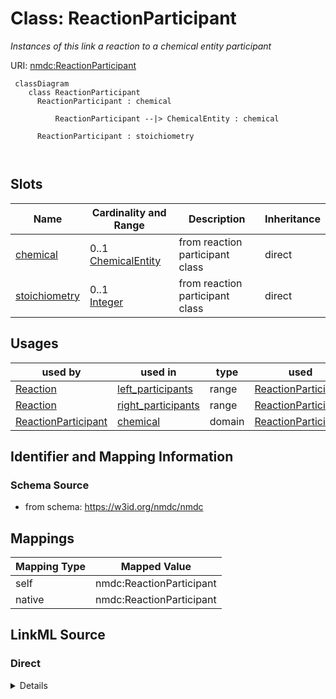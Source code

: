 # Class: ReactionParticipant


_Instances of this link a reaction to a chemical entity participant_





URI: [nmdc:ReactionParticipant](https://w3id.org/nmdc/ReactionParticipant)




```mermaid
 classDiagram
    class ReactionParticipant
      ReactionParticipant : chemical
        
          ReactionParticipant --|> ChemicalEntity : chemical
        
      ReactionParticipant : stoichiometry
        
      
```




<!-- no inheritance hierarchy -->


## Slots

| Name | Cardinality and Range | Description | Inheritance |
| ---  | --- | --- | --- |
| [chemical](chemical.md) | 0..1 <br/> [ChemicalEntity](ChemicalEntity.md) | from reaction participant class | direct |
| [stoichiometry](stoichiometry.md) | 0..1 <br/> [Integer](Integer.md) | from reaction participant class | direct |





## Usages

| used by | used in | type | used |
| ---  | --- | --- | --- |
| [Reaction](Reaction.md) | [left_participants](left_participants.md) | range | [ReactionParticipant](ReactionParticipant.md) |
| [Reaction](Reaction.md) | [right_participants](right_participants.md) | range | [ReactionParticipant](ReactionParticipant.md) |
| [ReactionParticipant](ReactionParticipant.md) | [chemical](chemical.md) | domain | [ReactionParticipant](ReactionParticipant.md) |






## Identifier and Mapping Information







### Schema Source


* from schema: https://w3id.org/nmdc/nmdc





## Mappings

| Mapping Type | Mapped Value |
| ---  | ---  |
| self | nmdc:ReactionParticipant |
| native | nmdc:ReactionParticipant |





## LinkML Source

<!-- TODO: investigate https://stackoverflow.com/questions/37606292/how-to-create-tabbed-code-blocks-in-mkdocs-or-sphinx -->

### Direct

<details>
```yaml
name: ReactionParticipant
description: Instances of this link a reaction to a chemical entity participant
from_schema: https://w3id.org/nmdc/nmdc
slots:
- chemical
- stoichiometry

```
</details>

### Induced

<details>
```yaml
name: ReactionParticipant
description: Instances of this link a reaction to a chemical entity participant
from_schema: https://w3id.org/nmdc/nmdc
attributes:
  chemical:
    name: chemical
    description: from reaction participant class
    from_schema: https://w3id.org/nmdc/nmdc
    rank: 1000
    domain: ReactionParticipant
    alias: chemical
    owner: ReactionParticipant
    domain_of:
    - ReactionParticipant
    range: ChemicalEntity
  stoichiometry:
    name: stoichiometry
    description: from reaction participant class
    from_schema: https://w3id.org/nmdc/nmdc
    rank: 1000
    alias: stoichiometry
    owner: ReactionParticipant
    domain_of:
    - ReactionParticipant
    range: integer

```
</details>